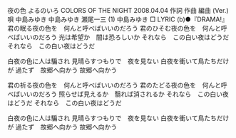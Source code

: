 夜の色
よるのいろ
COLORS OF THE NIGHT
2008.04.04
作詞  作曲  編曲 (Ver.)   唄
中島みゆき   中島みゆき   瀬尾一三 (1)
中島みゆき
□ LYRIC (b)●『DRAMA!』
君の眠る夜の色を　何んと呼べばいいのだろう
君のひそむ夜の色を　何んと呼べばいいのだろう
光は希望か　闇は恐ろしいか
それなら　この白い夜はどうだ
それなら　この白い夜はどうだ

白夜の色に人は騙され
見晴らすつもりで　夜を見ない
白夜を衝いて鳥たちだけが
過たず　故郷へ向かう
故郷へ向かう

君の祈る夜の色を　何んと呼べばいいのだろう
君のたどる夜の色を　何んと呼べばいいのだろう
照らせば見えるか　翳れば消されるか
それなら　この白い夜はどうだ
それなら　この白い夜はどうだ

白夜の色に人は騙され
見晴らすつもりで　夜を見ない
白夜を衝いて鳥たちだけが
過たず　故郷へ向かう
故郷へ向かう